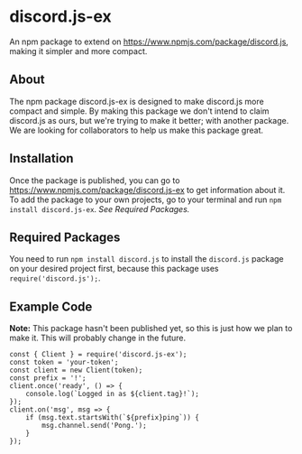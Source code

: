 # discord.js-ex
An npm package to extend on https://www.npmjs.com/package/discord.js, making it simpler and more compact.
## About
The npm package discord.js-ex is designed to make discord.js more compact and simple.
By making this package we don't intend to claim discord.js as ours, but we're trying to make it better; with another package.
We are looking for collaborators to help us make this package great.
## Installation
Once the package is published, you can go to https://www.npmjs.com/package/discord.js-ex to get information about it. 
To add the package to your own projects, go to your terminal and run `npm install discord.js-ex`. *See Required Packages.*
## Required Packages
You need to run `npm install discord.js` to install the `discord.js` package on your desired project first, because this package uses `require('discord.js');`. 
## Example Code
**Note:** This package hasn't been published yet, so this is just how we plan to make it. This will probably change in the future.


	const { Client } = require('discord.js-ex');
	const token = 'your-token';
	const client = new Client(token);
	const prefix = '!';
	client.once('ready', () => {
		console.log(`Logged in as ${client.tag}!`);
	});
	client.on('msg', msg => {
		if (msg.text.startsWith(`${prefix}ping`)) {
			msg.channel.send('Pong.');
		}
	});
